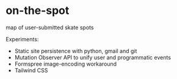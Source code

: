 # on-the-spot

map of user-submitted skate spots

Experiments:

- Static site persistence with python, gmail and git
- Mutation Observer API to unify user and programmatic events
- Formspree image-encoding workaround
- Tailwind CSS
